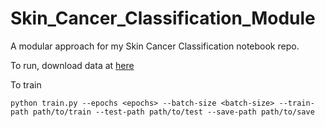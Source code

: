 # Skin_Cancer_Classification_Module
A modular approach for my Skin Cancer Classification notebook repo.

To run, download data at [here](https://drive.google.com/drive/folders/13LVR29hO_TYJPZ0-e9TLOins6Q9-Bq7I?usp=drive_link)

To train
```
python train.py --epochs <epochs> --batch-size <batch-size> --train-path path/to/train --test-path path/to/test --save-path path/to/save
```
